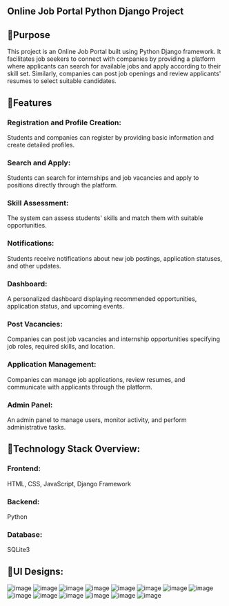 ## Online Job Portal Python Django Project

## 💫Purpose
This project is an Online Job Portal built using Python Django framework. It facilitates job seekers to connect with companies by providing a platform where applicants can search for
available jobs and apply according to their skill set. Similarly, companies can post job openings and review applicants' resumes to select suitable candidates.

## 💫Features
### Registration and Profile Creation: 
Students and companies can register by providing basic information and create detailed profiles.
### Search and Apply: 
Students can search for internships and job vacancies and apply to positions directly through the platform.
### Skill Assessment: 
The system can assess students' skills and match them with suitable opportunities.
### Notifications: 
Students receive notifications about new job postings, application statuses, and other updates.
### Dashboard: 
A personalized dashboard displaying recommended opportunities, application status, and upcoming events.
### Post Vacancies: 
Companies can post job vacancies and internship opportunities specifying job roles, required skills, and location.
### Application Management: 
Companies can manage job applications, review resumes, and communicate with applicants through the platform.
### Admin Panel: 
An admin panel to manage users, monitor activity, and perform administrative tasks.

## 💫Technology Stack Overview:
### Frontend:
HTML, CSS, JavaScript,
Django Framework

### Backend: 
Python

### Database:
SQLite3

## 💫UI Designs:
![image](https://github.com/AyishaIlyas/InternshipFinder/assets/119886016/0ed2577e-e7ba-480d-8e0e-a5ab6e1ac32a)
![image](https://github.com/AyishaIlyas/InternshipFinder/assets/119886016/b95f6a36-aee9-4131-8eca-86d9ced7f370)
![image](https://github.com/AyishaIlyas/InternshipFinder/assets/119886016/03eac529-72f3-4e31-8a6e-b5f3ab1cf661)
![image](https://github.com/AyishaIlyas/InternshipFinder/assets/119886016/fa2b55aa-22cb-4c94-8261-d99b34624985)
![image](https://github.com/AyishaIlyas/InternshipFinder/assets/119886016/caf4d40e-e700-4d40-bc58-472f433e6ed6)
![image](https://github.com/AyishaIlyas/InternshipFinder/assets/119886016/036590dc-0098-4090-bb3a-a521b08fec82)
![image](https://github.com/AyishaIlyas/InternshipFinder/assets/119886016/8c8eb833-1ea1-42e1-8115-70bae27b82d1)
![image](https://github.com/AyishaIlyas/InternshipFinder/assets/119886016/97e58ff7-88f7-4af4-bad4-47156a432f07)
![image](https://github.com/AyishaIlyas/InternshipFinder/assets/119886016/0506150a-92de-4e26-842a-ec04c16b9123)
![image](https://github.com/AyishaIlyas/InternshipFinder/assets/119886016/89e84059-a784-454b-852d-2e561aef4fef)
![image](https://github.com/AyishaIlyas/InternshipFinder/assets/119886016/6aba7e2c-29f7-402a-9c13-6fa0d43b87aa)
![image](https://github.com/AyishaIlyas/InternshipFinder/assets/119886016/b33ea68f-50f3-4d97-914c-aed3cce581ea)
![image](https://github.com/AyishaIlyas/InternshipFinder/assets/119886016/47523533-cf44-4652-bde9-577153437b46)
![image](https://github.com/AyishaIlyas/InternshipFinder/assets/119886016/87edd937-8822-4263-a659-3e7a1ce10a18)



